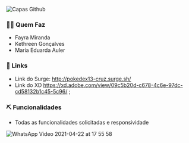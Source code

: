 
![Capas Github](https://user-images.githubusercontent.com/52434685/115599641-3874f700-a2b2-11eb-842f-263b22b00be2.png)


### 👩🏽 Quem Faz 
- Fayra Miranda
- Kethreen Gonçalves
- Maria Eduarda Auler

### 🔗 Links 
- Link do Surge: http://pokedex13-cruz.surge.sh/
- Link do XD  https://xd.adobe.com/view/09c5b20d-c678-4c6e-97dc-cd58132b1c45-5c96/ ;

### ⛏ Funcionalidades 
- Todas as funcionalidades solicitadas e responsividade


![WhatsApp Video 2021-04-22 at 17 55 58](https://user-images.githubusercontent.com/52434685/115784545-a4c82700-a394-11eb-8c6e-acde42e35f8c.gif)



